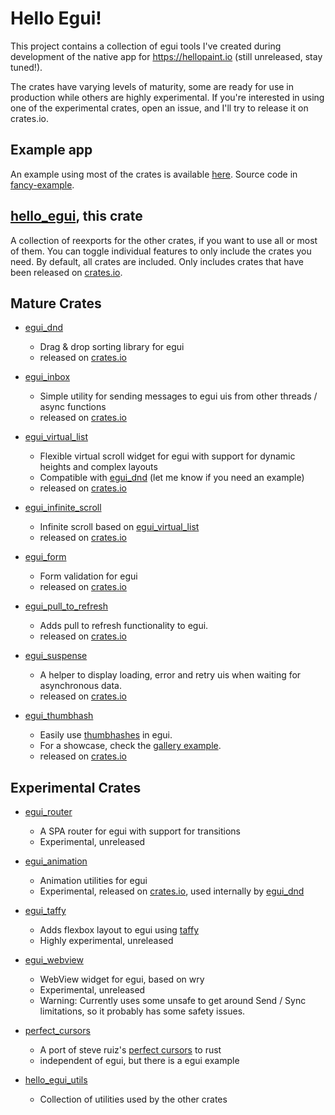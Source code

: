 # Hello Egui!

This project contains a collection of egui tools I've created during
development of the native app for <https://hellopaint.io> (still unreleased, stay tuned!).

The crates have varying levels of maturity, some are ready for use in production
while others are highly experimental.
If you're interested in using one of the experimental crates, open an issue, and I'll try to
release it on crates.io.

## Example app

An example using most of the crates is available [here](https://lucasmerlin.github.io/hello_egui/).
Source code in [fancy-example](fancy-example).

## [**hello_egui**](https://crates.io/crates/hello_egui), this crate

A collection of reexports for the other crates, if you want to use all or most of them.
You can toggle individual features to only include the crates you need. By default, all crates are included.
Only includes crates that have been released on [crates.io](https://crates.io/).

## **Mature** Crates

- [egui_dnd](crates/egui_dnd)
    - Drag & drop sorting library for egui
    - released on [crates.io](https://crates.io/crates/egui_dnd)

- [egui_inbox](crates/egui_inbox)
    - Simple utility for sending messages to egui uis from other threads / async functions
    - released on [crates.io](https://crates.io/crates/egui_inbox)

- [egui_virtual_list](crates/egui_virtual_list)
    - Flexible virtual scroll widget for egui with support for dynamic heights and complex layouts
    - Compatible with [egui_dnd](crates/egui_dnd) (let me know if you need an example)
    - released on [crates.io](https://crates.io/crates/egui_virtual_list)

- [egui_infinite_scroll](crates/egui_infinite_scroll)
    - Infinite scroll based on [egui_virtual_list](crates/egui_virtual_list)
    - released on [crates.io](https://crates.io/crates/egui_infinite_scroll)

- [egui_form](crates/egui_form)
    - Form validation for egui
    - released on [crates.io](https://crates.io/crates/egui_form)

- [egui_pull_to_refresh](crates/egui_pull_to_refresh)
    - Adds pull to refresh functionality to egui.
    - released on [crates.io](https://crates.io/crates/egui_pull_to_refresh)

- [egui_suspense](crates/egui_suspense)
    - A helper to display loading, error and retry uis when waiting for asynchronous data.
    - released on [crates.io](https://crates.io/crates/egui_suspense)

- [egui_thumbhash](crates/egui_thumbhash)
    - Easily use [thumbhashes](https://evanw.github.io/thumbhash/) in egui.
    - For a showcase, check the [gallery example](https://lucasmerlin.github.io/hello_egui/#/example/gallery).
    - released on [crates.io](https://crates.io/crates/egui_thumbhash)

## **Experimental** Crates

- [egui_router](crates/egui_router)
    - A SPA router for egui with support for transitions
    - Experimental, unreleased

- [egui_animation](crates/egui_animation)
    - Animation utilities for egui
    - Experimental, released on [crates.io](https://crates.io/crates/egui_animation), used internally
      by [egui_dnd](crates/egui_dnd)

- [egui_taffy](crates/egui_taffy)
    - Adds flexbox layout to egui using [taffy](https://github.com/DioxusLabs/taffy)
    - Highly experimental, unreleased

- [egui_webview](crates/egui_webview)
    - WebView widget for egui, based on wry
    - Experimental, unreleased
    - Warning: Currently uses some unsafe to get around Send / Sync limitations,
      so it probably has some safety issues.

- [perfect_cursors](crates/perfect_cursors)
    - A port of steve ruiz's [perfect cursors](https://github.com/steveruizok/perfect-cursors) to rust
    - independent of egui, but there is a egui example

- [hello_egui_utils](crates/hello_egui_utils)
    - Collection of utilities used by the other crates
